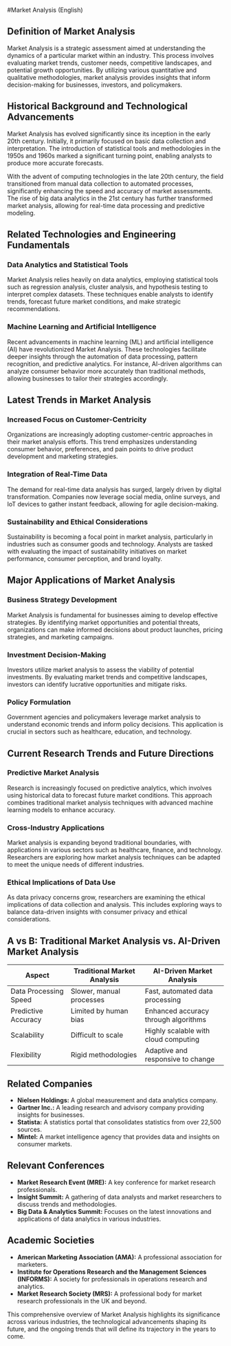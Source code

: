 #Market Analysis (English)

## Definition of Market Analysis

Market Analysis is a strategic assessment aimed at understanding the dynamics of a particular market within an industry. This process involves evaluating market trends, customer needs, competitive landscapes, and potential growth opportunities. By utilizing various quantitative and qualitative methodologies, market analysis provides insights that inform decision-making for businesses, investors, and policymakers.

## Historical Background and Technological Advancements

Market Analysis has evolved significantly since its inception in the early 20th century. Initially, it primarily focused on basic data collection and interpretation. The introduction of statistical tools and methodologies in the 1950s and 1960s marked a significant turning point, enabling analysts to produce more accurate forecasts. 

With the advent of computing technologies in the late 20th century, the field transitioned from manual data collection to automated processes, significantly enhancing the speed and accuracy of market assessments. The rise of big data analytics in the 21st century has further transformed market analysis, allowing for real-time data processing and predictive modeling.

## Related Technologies and Engineering Fundamentals

### Data Analytics and Statistical Tools

Market Analysis relies heavily on data analytics, employing statistical tools such as regression analysis, cluster analysis, and hypothesis testing to interpret complex datasets. These techniques enable analysts to identify trends, forecast future market conditions, and make strategic recommendations.

### Machine Learning and Artificial Intelligence

Recent advancements in machine learning (ML) and artificial intelligence (AI) have revolutionized Market Analysis. These technologies facilitate deeper insights through the automation of data processing, pattern recognition, and predictive analytics. For instance, AI-driven algorithms can analyze consumer behavior more accurately than traditional methods, allowing businesses to tailor their strategies accordingly.

## Latest Trends in Market Analysis

### Increased Focus on Customer-Centricity

Organizations are increasingly adopting customer-centric approaches in their market analysis efforts. This trend emphasizes understanding consumer behavior, preferences, and pain points to drive product development and marketing strategies.

### Integration of Real-Time Data

The demand for real-time data analysis has surged, largely driven by digital transformation. Companies now leverage social media, online surveys, and IoT devices to gather instant feedback, allowing for agile decision-making.

### Sustainability and Ethical Considerations

Sustainability is becoming a focal point in market analysis, particularly in industries such as consumer goods and technology. Analysts are tasked with evaluating the impact of sustainability initiatives on market performance, consumer perception, and brand loyalty.

## Major Applications of Market Analysis

### Business Strategy Development

Market Analysis is fundamental for businesses aiming to develop effective strategies. By identifying market opportunities and potential threats, organizations can make informed decisions about product launches, pricing strategies, and marketing campaigns.

### Investment Decision-Making

Investors utilize market analysis to assess the viability of potential investments. By evaluating market trends and competitive landscapes, investors can identify lucrative opportunities and mitigate risks.

### Policy Formulation

Government agencies and policymakers leverage market analysis to understand economic trends and inform policy decisions. This application is crucial in sectors such as healthcare, education, and technology.

## Current Research Trends and Future Directions

### Predictive Market Analysis

Research is increasingly focused on predictive analytics, which involves using historical data to forecast future market conditions. This approach combines traditional market analysis techniques with advanced machine learning models to enhance accuracy.

### Cross-Industry Applications

Market analysis is expanding beyond traditional boundaries, with applications in various sectors such as healthcare, finance, and technology. Researchers are exploring how market analysis techniques can be adapted to meet the unique needs of different industries.

### Ethical Implications of Data Use

As data privacy concerns grow, researchers are examining the ethical implications of data collection and analysis. This includes exploring ways to balance data-driven insights with consumer privacy and ethical considerations.

## A vs B: Traditional Market Analysis vs. AI-Driven Market Analysis

| Aspect                      | Traditional Market Analysis      | AI-Driven Market Analysis        |
|-----------------------------|----------------------------------|----------------------------------|
| Data Processing Speed       | Slower, manual processes         | Fast, automated data processing   |
| Predictive Accuracy         | Limited by human bias            | Enhanced accuracy through algorithms |
| Scalability                 | Difficult to scale               | Highly scalable with cloud computing |
| Flexibility                 | Rigid methodologies              | Adaptive and responsive to change  |

## Related Companies

- **Nielsen Holdings:** A global measurement and data analytics company.
- **Gartner Inc.:** A leading research and advisory company providing insights for businesses.
- **Statista:** A statistics portal that consolidates statistics from over 22,500 sources.
- **Mintel:** A market intelligence agency that provides data and insights on consumer markets.

## Relevant Conferences

- **Market Research Event (MRE):** A key conference for market research professionals.
- **Insight Summit:** A gathering of data analysts and market researchers to discuss trends and methodologies.
- **Big Data & Analytics Summit:** Focuses on the latest innovations and applications of data analytics in various industries.

## Academic Societies

- **American Marketing Association (AMA):** A professional association for marketers.
- **Institute for Operations Research and the Management Sciences (INFORMS):** A society for professionals in operations research and analytics.
- **Market Research Society (MRS):** A professional body for market research professionals in the UK and beyond.

This comprehensive overview of Market Analysis highlights its significance across various industries, the technological advancements shaping its future, and the ongoing trends that will define its trajectory in the years to come.